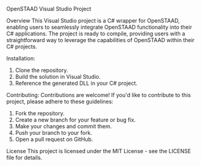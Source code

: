 OpenSTAAD Visual Studio Project

Overview
This Visual Studio project is a C# wrapper for OpenSTAAD, enabling users to seamlessly integrate OpenSTAAD functionality into their C# applications. The project is ready to compile, providing users with a straightforward way to leverage the capabilities of OpenSTAAD within their C# projects.

Installation:
1.	Clone the repository.
2.	Build the solution in Visual Studio.
3.	Reference the generated DLL in your C# project.
   
Contributing:
Contributions are welcome! If you'd like to contribute to this project, please adhere to these guidelines:
1.	Fork the repository.
2.	Create a new branch for your feature or bug fix.
3.	Make your changes and commit them.
4.	Push your branch to your fork.
5.	Open a pull request on GitHub.
   
License
This project is licensed under the MIT License - see the LICENSE file for details.
